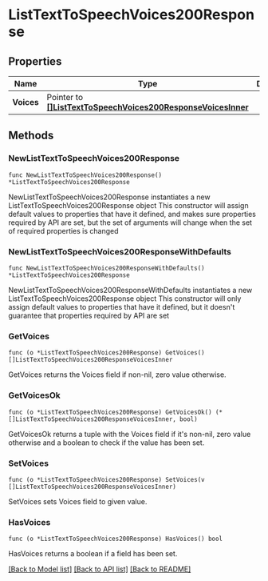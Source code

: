 # ListTextToSpeechVoices200Response

## Properties

Name | Type | Description | Notes
------------ | ------------- | ------------- | -------------
**Voices** | Pointer to [**[]ListTextToSpeechVoices200ResponseVoicesInner**](ListTextToSpeechVoices200ResponseVoicesInner.md) |  | [optional] 

## Methods

### NewListTextToSpeechVoices200Response

`func NewListTextToSpeechVoices200Response() *ListTextToSpeechVoices200Response`

NewListTextToSpeechVoices200Response instantiates a new ListTextToSpeechVoices200Response object
This constructor will assign default values to properties that have it defined,
and makes sure properties required by API are set, but the set of arguments
will change when the set of required properties is changed

### NewListTextToSpeechVoices200ResponseWithDefaults

`func NewListTextToSpeechVoices200ResponseWithDefaults() *ListTextToSpeechVoices200Response`

NewListTextToSpeechVoices200ResponseWithDefaults instantiates a new ListTextToSpeechVoices200Response object
This constructor will only assign default values to properties that have it defined,
but it doesn't guarantee that properties required by API are set

### GetVoices

`func (o *ListTextToSpeechVoices200Response) GetVoices() []ListTextToSpeechVoices200ResponseVoicesInner`

GetVoices returns the Voices field if non-nil, zero value otherwise.

### GetVoicesOk

`func (o *ListTextToSpeechVoices200Response) GetVoicesOk() (*[]ListTextToSpeechVoices200ResponseVoicesInner, bool)`

GetVoicesOk returns a tuple with the Voices field if it's non-nil, zero value otherwise
and a boolean to check if the value has been set.

### SetVoices

`func (o *ListTextToSpeechVoices200Response) SetVoices(v []ListTextToSpeechVoices200ResponseVoicesInner)`

SetVoices sets Voices field to given value.

### HasVoices

`func (o *ListTextToSpeechVoices200Response) HasVoices() bool`

HasVoices returns a boolean if a field has been set.


[[Back to Model list]](../README.md#documentation-for-models) [[Back to API list]](../README.md#documentation-for-api-endpoints) [[Back to README]](../README.md)


